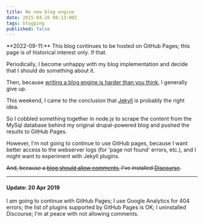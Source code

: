 ```yaml
---
title: No new blog engine
date: 2015-04-26 08:13:00Z
tags: blogging
published: false
---
```


<div class="callout callout-info" markdown="span">
**2022-09-11:** This blog continues to be hosted on GitHub Pages; this page is of historical interest only. If that.
</div>

Periodically, I become unhappy with my blog implementation and decide that I
should do something about it.

Then, because [writing a blog engine is harder than you
think](http://haacked.com/archive/2006/10/06/Rolling_Your_Own_Blog_Engine.aspx/),
I generally give up.

This weekend, I came to the conclusion that [Jekyll](http://jekyllrb.com/) is
probably the right idea.

So I cobbled something together in node.js to scrape the content from the MySql
database behind my original drupal-powered blog and pushed the results to
GitHub Pages.

However, I'm not going to continue to use GitHub pages, because I want better
access to the webserver logs (for 'page not found' errors, etc.), and I might
want to experiment with Jekyll plugins.

~~And, because a [blog should allow
comments](http://blog.codinghorror.com/a-blog-without-comments-is-not-a-blog/),
I've installed [Discourse](http://discourse.differentpla.net/).~~

----

#### Update: 20 Apr 2019

I _am_ going to continue with GitHub Pages; I use Google Analytics for 404 errors; the list of plugins supported by GitHub Pages is OK; I uninstalled Discourse; I'm at peace with not allowing comments.
